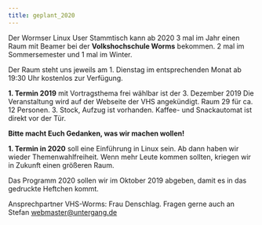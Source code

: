 ```yaml
---
title: geplant_2020
---
```


Der Wormser Linux User Stammtisch kann ab 2020 3 mal im Jahr einen Raum mit Beamer bei der **Volkshochschule Worms** bekommen. 2 mal im Sommersemester und 1 mal im Winter.

Der Raum steht uns jeweils am 1. Dienstag im entsprechenden Monat ab 19:30 Uhr kostenlos zur Verfügung.

**1. Termin 2019** mit Vortragsthema frei wählbar ist der 3. Dezember 2019
Die Veranstaltung wird auf der Webseite der VHS angekündigt.
Raum 29 für ca. 12 Personen. 3. Stock, Aufzug ist vorhanden.
Kaffee- und Snackautomat ist direkt vor der Tür.

**Bitte macht Euch Gedanken, was wir machen wollen!**

**1. Termin in 2020** soll eine Einführung in Linux sein.
Ab dann haben wir wieder Themenwahlfreiheit. Wenn mehr Leute kommen sollten, kriegen wir in Zukunft einen größeren Raum.

Das Programm 2020 sollen wir im Oktober 2019 abgeben, damit es in das gedruckte Heftchen kommt.

Ansprechpartner VHS-Worms: Frau Denschlag.
Fragen gerne auch an Stefan webmaster@untergang.de
